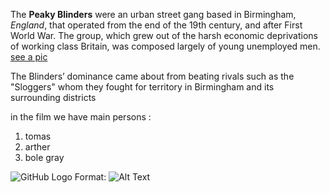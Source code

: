 The **Peaky Blinders** were an urban street gang based in Birmingham, *England*, that operated from the end of the 19th century, and after First World War. The group, which grew out of the harsh economic deprivations of working class Britain, was composed largely of young unemployed men. [see a pic](https://www.google.com/url?sa=i&source=images&cd=&ved=2ahUKEwjCut_CuuTkAhXN-aQKHdA_CJ0QjRx6BAgBEAQ&url=https%3A%2F%2Fwww.thesun.co.uk%2Ffabulous%2F4923871%2Fpeaky-blinders-real-birmingham-gang-bbc%2F&psig=AOvVaw3WpXgczjeiNYSW7DiI9NRh&ust=1569242555141002)

The Blinders’ dominance came about from beating rivals such as the "Sloggers" whom they fought for territory in Birmingham and its surrounding districts

in the film we have main persons :
1. tomas
1. arther
1. bole gray

![GitHub Logo](/images/logo.png)
Format: ![Alt Text](https://www.google.com/url?sa=i&source=images&cd=&ved=2ahUKEwiLmNagvOTkAhWIDewKHb_TAAYQjRx6BAgBEAQ&url=https%3A%2F%2Fwww.telegraph.co.uk%2Ftv%2F0%2Fpeaky-blinders-series-5-when-start-what-happened-so-far%2F&psig=AOvVaw1_496kDGVjqc7ewvZNNoSh&ust=1569243101134705)
